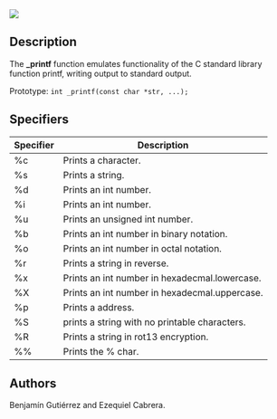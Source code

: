 <div><img src = "https://user-images.githubusercontent.com/81387977/155136726-0acad71c-42d2-41f0-ad62-784d315048b8.png"></div>

## Description

The **_printf** function emulates functionality of the C standard library function printf, writing output to standard output.

Prototype: ``int _printf(const char *str, ...);``


## Specifiers

| Specifier | Description                                       |
|-----------|---------------------------------------------------|
| %c        | Prints a character.                               |
| %s        | Prints a string.                                  |
| %d        | Prints an int number.                             |
| %i        | Prints an int number.                             |
| %u        | Prints an unsigned int number.                    |
| %b        | Prints an int number in binary notation.          |
| %o        | Prints an int number in octal notation.           |
| %r        | Prints a string in reverse.                       |
| %x        | Prints an int number in hexadecmal.lowercase.     |
| %X        | Prints an int number in hexadecmal.uppercase.     |
| %p        | Prints a address.                                 |
| %S        | prints a string with no printable characters.     |
| %R        | Prints a string in rot13 encryption.              |
| %%        | Prints the % char.                                |

## Authors

Benjamín Gutiérrez and Ezequiel Cabrera.
